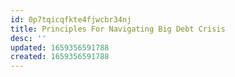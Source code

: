 ```yaml
---
id: 0p7tqicqfkte4fjwcbr34nj
title: Principles For Navigating Big Debt Crisis
desc: ''
updated: 1659356591788
created: 1659356591788
---
```

